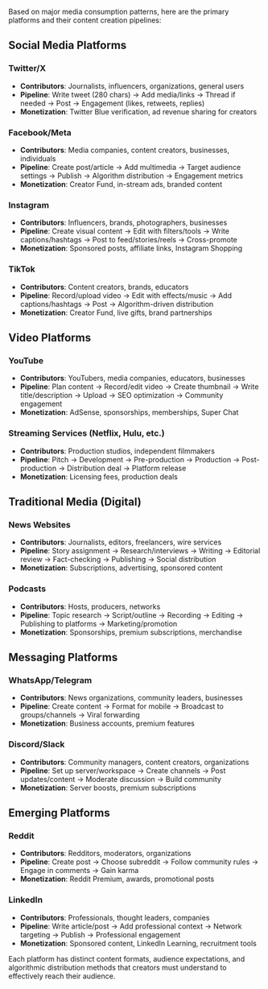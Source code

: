 Based on major media consumption patterns, here are the primary platforms and their content creation pipelines:

## **Social Media Platforms**

### Twitter/X
- **Contributors**: Journalists, influencers, organizations, general users
- **Pipeline**: Write tweet (280 chars) → Add media/links → Thread if needed → Post → Engagement (likes, retweets, replies)
- **Monetization**: Twitter Blue verification, ad revenue sharing for creators

### Facebook/Meta
- **Contributors**: Media companies, content creators, businesses, individuals
- **Pipeline**: Create post/article → Add multimedia → Target audience settings → Publish → Algorithm distribution → Engagement metrics
- **Monetization**: Creator Fund, in-stream ads, branded content

### Instagram
- **Contributors**: Influencers, brands, photographers, businesses
- **Pipeline**: Create visual content → Edit with filters/tools → Write captions/hashtags → Post to feed/stories/reels → Cross-promote
- **Monetization**: Sponsored posts, affiliate links, Instagram Shopping

### TikTok
- **Contributors**: Content creators, brands, educators
- **Pipeline**: Record/upload video → Edit with effects/music → Add captions/hashtags → Post → Algorithm-driven distribution
- **Monetization**: Creator Fund, live gifts, brand partnerships

## **Video Platforms**

### YouTube
- **Contributors**: YouTubers, media companies, educators, businesses
- **Pipeline**: Plan content → Record/edit video → Create thumbnail → Write title/description → Upload → SEO optimization → Community engagement
- **Monetization**: AdSense, sponsorships, memberships, Super Chat

### Streaming Services (Netflix, Hulu, etc.)
- **Contributors**: Production studios, independent filmmakers
- **Pipeline**: Pitch → Development → Pre-production → Production → Post-production → Distribution deal → Platform release
- **Monetization**: Licensing fees, production deals

## **Traditional Media (Digital)**

### News Websites
- **Contributors**: Journalists, editors, freelancers, wire services
- **Pipeline**: Story assignment → Research/interviews → Writing → Editorial review → Fact-checking → Publishing → Social distribution
- **Monetization**: Subscriptions, advertising, sponsored content

### Podcasts
- **Contributors**: Hosts, producers, networks
- **Pipeline**: Topic research → Script/outline → Recording → Editing → Publishing to platforms → Marketing/promotion
- **Monetization**: Sponsorships, premium subscriptions, merchandise

## **Messaging Platforms**

### WhatsApp/Telegram
- **Contributors**: News organizations, community leaders, businesses
- **Pipeline**: Create content → Format for mobile → Broadcast to groups/channels → Viral forwarding
- **Monetization**: Business accounts, premium features

### Discord/Slack
- **Contributors**: Community managers, content creators, organizations
- **Pipeline**: Set up server/workspace → Create channels → Post updates/content → Moderate discussion → Build community
- **Monetization**: Server boosts, premium subscriptions

## **Emerging Platforms**

### Reddit
- **Contributors**: Redditors, moderators, organizations
- **Pipeline**: Create post → Choose subreddit → Follow community rules → Engage in comments → Gain karma
- **Monetization**: Reddit Premium, awards, promotional posts

### LinkedIn
- **Contributors**: Professionals, thought leaders, companies
- **Pipeline**: Write article/post → Add professional context → Network targeting → Publish → Professional engagement
- **Monetization**: Sponsored content, LinkedIn Learning, recruitment tools

Each platform has distinct content formats, audience expectations, and algorithmic distribution methods that creators must understand to effectively reach their audience.